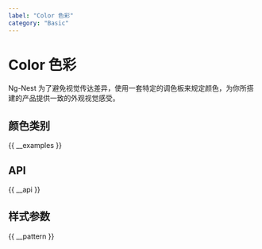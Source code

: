 ```yaml
---
label: "Color 色彩"
category: "Basic"
---
```



# Color 色彩

Ng-Nest 为了避免视觉传达差异，使用一套特定的调色板来规定颜色，为你所搭建的产品提供一致的外观视觉感受。

## 颜色类别

{{ __examples }}

## API

{{ __api }}

## 样式参数

{{ __pattern }}
